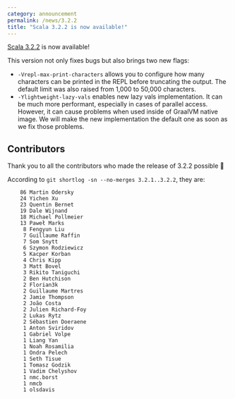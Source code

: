 ```yaml
---
category: announcement
permalink: /news/3.2.2
title: "Scala 3.2.2 is now available!"
---
```

[Scala 3.2.2](https://github.com/lampepfl/dotty/releases/tag/3.2.2) is now available!

This version not only fixes bugs but also brings two new flags:

- `-Vrepl-max-print-characters` allows you to configure how many characters can be printed in the REPL before truncating the output. The default limit was also raised from 1,000 to 50,000 characters.
- `-Ylightweight-lazy-vals` enables new lazy vals implementation. It can be much more performant, especially in cases of parallel access. However, it can cause problems when used inside of GraalVM native image. We will make the new implementation the default one as soon as we fix those problems.

## Contributors

Thank you to all the contributors who made the release of 3.2.2 possible 🎉

According to `git shortlog -sn --no-merges 3.2.1..3.2.2`, they are:

```
    86 Martin Odersky
    24 Yichen Xu
    23 Quentin Bernet
    19 Dale Wijnand
    18 Michael Pollmeier
    13 Paweł Marks
     8 Fengyun Liu
     7 Guillaume Raffin
     7 Som Snytt
     6 Szymon Rodziewicz
     5 Kacper Korban
     4 Chris Kipp
     3 Matt Bovel
     3 Rikito Taniguchi
     2 Ben Hutchison
     2 Florian3k
     2 Guillaume Martres
     2 Jamie Thompson
     2 João Costa
     2 Julien Richard-Foy
     2 Lukas Rytz
     2 Sébastien Doeraene
     1 Anton Sviridov
     1 Gabriel Volpe
     1 Liang Yan
     1 Noah Rosamilia
     1 Ondra Pelech
     1 Seth Tisue
     1 Tomasz Godzik
     1 Vadim Chelyshov
     1 nmc.borst
     1 nmcb
     1 olsdavis
```
